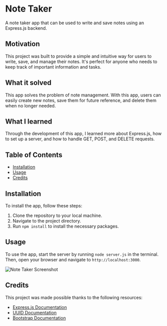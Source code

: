 # Note Taker

A note taker app that can be used to write and save notes using an Express.js backend.

## Motivation

This project was built to provide a simple and intuitive way for users to write, save, and manage their notes. It's perfect for anyone who needs to keep track of important information and tasks.

## What it solved

This app solves the problem of note management. With this app, users can easily create new notes, save them for future reference, and delete them when no longer needed.

## What I learned

Through the development of this app, I learned more about Express.js, how to set up a server, and how to handle GET, POST, and DELETE requests.

## Table of Contents

- [Installation](#installation)
- [Usage](#usage)
- [Credits](#credits)

## Installation

To install the app, follow these steps:

1. Clone the repository to your local machine.
2. Navigate to the project directory.
3. Run `npm install` to install the necessary packages.

## Usage

To use the app, start the server by running `node server.js` in the terminal. Then, open your browser and navigate to `http://localhost:3000`.

![Note Taker Screenshot](assets/images/screenshot_website.png)

## Credits

This project was made possible thanks to the following resources:

- [Express.js Documentation](https://expressjs.com/)
- [UUID Documentation](https://www.npmjs.com/package/uuid)
- [Bootstrap Documentation](https://getbootstrap.com/)
